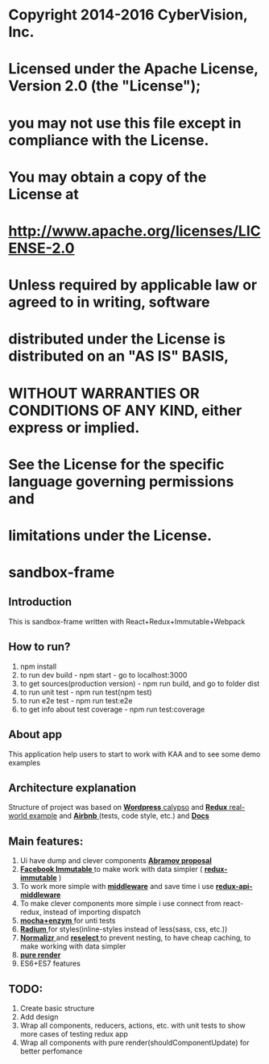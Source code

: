 
#  Copyright 2014-2016 CyberVision, Inc.
#
#  Licensed under the Apache License, Version 2.0 (the "License");
#  you may not use this file except in compliance with the License.
#  You may obtain a copy of the License at
#
#       http://www.apache.org/licenses/LICENSE-2.0
#
#  Unless required by applicable law or agreed to in writing, software
#  distributed under the License is distributed on an "AS IS" BASIS,
#  WITHOUT WARRANTIES OR CONDITIONS OF ANY KIND, either express or implied.
#  See the License for the specific language governing permissions and
#  limitations under the License.
#

# sandbox-frame


## Introduction

This is sandbox-frame written with React+Redux+Immutable+Webpack

## How to run?
1) npm install
2) to run dev build - npm start - go to localhost:3000
3) to get sources(production version) - npm run build, and go to folder dist
4) to run unit test - npm run test(npm test)
5) to run e2e test - npm run test:e2e
6) to get info about test coverage - npm run test:coverage

## About app
This application help users to start to work with KAA and to see some demo examples

## Architecture explanation

Structure of project was based on [**Wordpress** calypso](https://github.com/Automattic/wp-calypso) and [**Redux** real-world example](https://github.com/reactjs/redux/tree/master/examples/real-world) and [**Airbnb** ](https://github.com/airbnb/javascript)(tests, code style, etc.) and [**Docs**](http://redux.js.org/docs/introduction/index.html)

## Main features:
1. Ui have dump and clever components  [**Abramov proposal** ](https://medium.com/@dan_abramov/smart-and-dumb-components-7ca2f9a7c7d0#.jtuebwtpr)
2. [**Facebook Immutable** ](https://facebook.github.io/immutable-js/) to make work with data simpler ( [**redux-immutable**](https://github.com/indexiatech/redux-immutablejs) )
3. To work more simple with  [**middleware**](http://redux.js.org/docs/advanced/Middleware.html) and save time i use [**redux-api-middleware**](https://www.npmjs.com/package/redux-api-middleware)
4. To make clever components more simple i use connect from react-redux, instead of importing dispatch
5. [**mocha+enzym** ](https://github.com/airbnb/enzyme) for unti tests
6. [**Radium** ](https://github.com/FormidableLabs/radium) for styles(inline-styles instead of less(sass, css, etc.))
7. [**Normalizr** ](https://github.com/paularmstrong/normalizr) and [**reselect** ](https://github.com/reactjs/reselect) to prevent nesting, to have cheap caching, to make working with data simpler
8. [**pure render** ](https://www.npmjs.com/package/pure-render-decorator)
9. ES6+ES7 features

## TODO:
1. Create basic structure
2. Add design
3. Wrap all components, reducers, actions, etc. with unit tests to show more cases of testing redux app
4. Wrap all components with pure render(shouldComponentUpdate) for better perfomance
